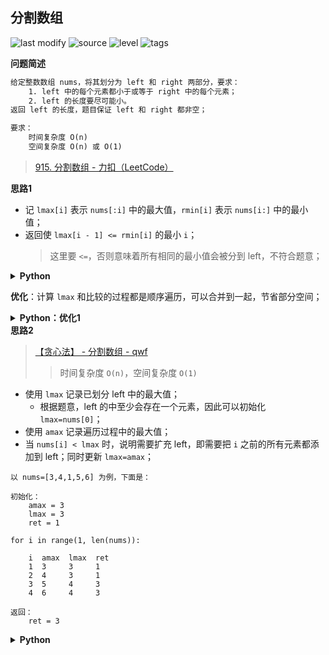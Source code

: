 ## 分割数组
<!--START_SECTION:badge-->

![last modify](https://img.shields.io/static/v1?label=last%20modify&message=2022-10-13%2019%3A16%3A07&color=yellowgreen&style=flat-square)
![source](https://img.shields.io/static/v1?label=source&message=LeetCode&color=green&style=flat-square)
![level](https://img.shields.io/static/v1?label=level&message=%E4%B8%AD%E7%AD%89&color=yellow&style=flat-square)
![tags](https://img.shields.io/static/v1?label=tags&message=%E6%A8%A1%E6%8B%9F&color=orange&style=flat-square)

<!--END_SECTION:badge-->
<!--info
tags: [模拟]
source: LeetCode
level: 中等
number: '0915'
name: 分割数组
companies: [小红书]
-->

<summary><b>问题简述</b></summary>

```txt
给定整数数组 nums，将其划分为 left 和 right 两部分，要求：
    1. left 中的每个元素都小于或等于 right 中的每个元素；
    2. left 的长度要尽可能小。
返回 left 的长度，题目保证 left 和 right 都非空；

要求：
    时间复杂度 O(n)
    空间复杂度 O(n) 或 O(1)
```
> [915. 分割数组 - 力扣（LeetCode）](https://leetcode-cn.com/problems/partition-array-into-disjoint-intervals/)

<!-- 
<details><summary><b>详细描述</b></summary>

```txt
```

</details>
-->


<!-- <div align="center"><img src="../../../_assets/xxx.png" height="300" /></div> -->

<summary><b>思路1</b></summary>

- 记 `lmax[i]` 表示 `nums[:i]` 中的最大值，`rmin[i]` 表示 `nums[i:]` 中的最小值；
- 返回使 `lmax[i - 1] <= rmin[i]` 的最小 `i`；
    > 这里要 `<=`，否则意味着所有相同的最小值会被分到 left，不符合题意；

<details><summary><b>Python</b></summary>

```python
class Solution:
    def partitionDisjoint(self, nums: List[int]) -> int:
        
        n = len(nums)

        # 计算 lmax
        lmax = [float('-inf')] * n
        lmax[0] = nums[0]
        for i in range(1, n):
            lmax[i] = max(lmax[i - 1], nums[i])
        
        # 计算 rmin
        rmin = [float('inf')] * n
        for i in range(n - 2, -1, -1):
            rmin[i] = min(rmin[i + 1], nums[i])
        
        for i in range(1, n):
            if lmax[i - 1] <= rmin[i]:  # 注意这里要 <=；如果是 <，意味着所有相同的最小值会分到 left，不符合题意
                return i
        
        return -1
```

</details>

**优化**：计算 `lmax` 和比较的过程都是顺序遍历，可以合并到一起，节省部分空间；

<details><summary><b>Python：优化1</b></summary>

```python
class Solution:
    def partitionDisjoint(self, nums: List[int]) -> int:
        
        n = len(nums)
        rmin = [float('inf')] * n
        for i in range(n - 2, -1, -1):
            rmin[i] = min(rmin[i + 1], nums[i])
        
        # 合并计算 lmax 和比较过程
        lmax = nums[0]
        for i in range(1, n):
            if lmax <= rmin[i]:
                return i
            lmax = max(lmax, nums[i])
        
        return -1
```

</details>


<summary><b>思路2</b></summary>

> [【贪心法】 - 分割数组 - qwf](https://leetcode-cn.com/problems/partition-array-into-disjoint-intervals/solution/tan-xin-fa-by-qwf-snem/)
>> 时间复杂度 `O(n)`，空间复杂度 `O(1)`

- 使用 `lmax` 记录已划分 left 中的最大值；
    - 根据题意，left 的中至少会存在一个元素，因此可以初始化 `lmax=nums[0]`；
- 使用 `amax` 记录遍历过程中的最大值；
- 当 `nums[i] < lmax` 时，说明需要扩充 left，即需要把 `i` 之前的所有元素都添加到 left；同时更新 `lmax=amax`；

```
以 nums=[3,4,1,5,6] 为例，下面是：

初始化：
    amax = 3
    lmax = 3
    ret = 1

for i in range(1, len(nums)):

    i  amax  lmax  ret
    1  3     3     1
    2  4     3     1
    3  5     4     3
    4  6     4     3

返回：
    ret = 3
```

<details><summary><b>Python</b></summary>

```python
class Solution:
    def partitionDisjoint(self, nums: List[int]) -> int:

        lmax = amax = nums[0]
        ret = 1
        for i in range(1, len(nums)):
            amax = max(amax, nums[i])
            if nums[i] < lmax:
                ret = i + 1
                lmax = amax
        
        return ret
```

</details>